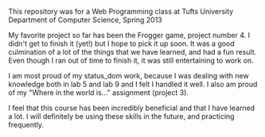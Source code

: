 This repository was for a Web Programming class at Tufts University
Department of Computer Science, Spring 2013

My favorite project so far has been the Frogger game, project number 4.
I  didn't get to finish it (yet!) but I hope to pick it up soon. It was
a good culmination of a lot of the things that we have learned, and had
a fun result. Even though I ran out of time to finish it, it was still
entertaining to work on.

I am most proud of my status_dom work, because I was dealing with new
knowledge both in lab 5 and lab 9 and I felt I handled it well. I also
am proud of my "Where in the world is..." assignment (project 3).

I feel that this course has been incredibly beneficial and that I have
learned a lot. I will definitely be using these skills in the future,
and practicing frequently.